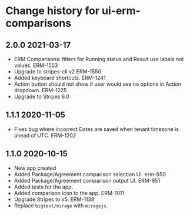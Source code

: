 # Change history for ui-erm-comparisons

## 2.0.0 2021-03-17
* ERM Comparisons: filters for Running status and Result use labels not values. ERM-1553
* Upgrade to stripes-cli v2 ERM-1550
* Added keyboard shortcuts. ERM-1241
* Action button should not show if user would see no options in Action dropdown. ERM-1225
* Upgrade to Stripes 6.0

## 1.1.1 2020-11-05
* Fixes bug where incorrect Dates are saved when tenant timezone is ahead of UTC. ERM-1202

## 1.1.0 2020-10-15

* New app created
* Added Package/Agreement comparison selection UI. erm-950
* Added Package/Agreement comparison output UI. ERM-951
* Added tests for the app.
* Added comparison icon to the app. ERM-1011
* Upgrade Stripes to v5. ERM-1138
* Replace `bigtest/mirage` with `miragejs`.

